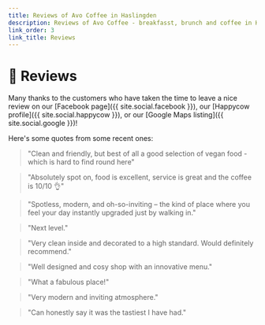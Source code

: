 ```yaml
---
title: Reviews of Avo Coffee in Haslingden
description: Reviews of Avo Coffee - breakfasst, brunch and coffee in Haslingden, Rossendale
link_order: 3
link_title: Reviews
---
```


# 🌟 Reviews

Many thanks to the customers who have taken the time to leave a nice review on our [Facebook page]({{ site.social.facebook }}), our [Happycow profile]({{ site.social.happycow }}), or our [Google Maps listing]({{ site.social.google }})!

Here's some quotes from some recent ones:

> "Clean and friendly, but best of all a good selection of vegan food - which is hard to find round here"

> "Absolutely spot on, food is excellent, service is great and the coffee is 10/10 👌"

> "Spotless, modern, and oh-so-inviting – the kind of place where you feel your day instantly upgraded just by walking in."

> "Next level."

> "Very clean inside and decorated to a high standard. Would definitely recommend."

> "Well designed and cosy shop with an innovative menu."

> "What a fabulous place!"

> "Very modern and inviting atmosphere."

> "Can honestly say it was the tastiest I have had."
